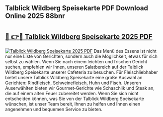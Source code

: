 ## Talblick Wildberg Speisekarte PDF Download Online 2025 88bnr

# <h2><a href="http://gca2pjf.nevu.top/?p=Talblick+Wildberg+Speisekarte">🔗 👉🔴 Talblick Wildberg Speisekarte 2025 PDF</a></h2>

[![Talblick Wildberg Speisekarte 2025 PDF](https://i.imgur.com/dBaPXMq.png)](http://gca2pjf.nevu.top/?p=Talblick+Wildberg+Speisekarte)
Das Menü des Essens ist nicht nur eine Liste von Gerichten, sondern auch die Möglichkeit, etwas für sich selbst zu wählen. Wenn Sie nach einem leichten und frischen Gericht suchen, empfehlen wir Ihnen, unseren Salatbereich auf der Talblick Wildberg Speisekarte unserer Cafeteria zu besuchen. Für Fleischliebhaber bietet unsere Talblick Wildberg Speisekarte eine große Auswahl an Gerichten: Rindfleisch, Schweinefleisch, Huhn und Fisch. Unseren Auserwählten bieten wir Gourmet-Gerichte wie Schaschlik und Steak an, die auf einem alten Feuer zubereitet werden. Wenn Sie sich nicht entscheiden können, was Sie von der Talblick Wildberg Speisekarte wünschen, ist unser Team bereit, Ihnen zu helfen und Ihnen einen angenehmen und bequemen Service zu bieten.
